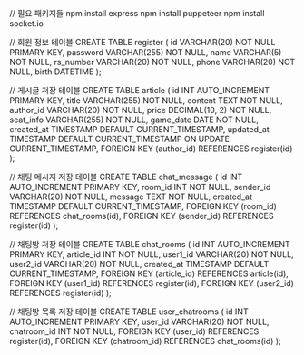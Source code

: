 // 필요 패키지들
npm install express
npm install puppeteer
npm install socket.io

// 회원 정보 테이블
CREATE TABLE register (
    id VARCHAR(20) NOT NULL PRIMARY KEY,
    password VARCHAR(255) NOT NULL,
    name VARCHAR(5) NOT NULL,
    rs_number VARCHAR(20) NOT NULL,
    phone VARCHAR(20) NOT NULL,
    birth DATETIME
);

// 게시글 저장 테이블
CREATE TABLE article (
    id INT AUTO_INCREMENT PRIMARY KEY,
    title VARCHAR(255) NOT NULL,
    content TEXT NOT NULL,
    author_id VARCHAR(20) NOT NULL,
    price DECIMAL(10, 2) NOT NULL,
    seat_info VARCHAR(255) NOT NULL,
    game_date DATE NOT NULL,
    created_at TIMESTAMP DEFAULT CURRENT_TIMESTAMP,
    updated_at TIMESTAMP DEFAULT CURRENT_TIMESTAMP ON UPDATE CURRENT_TIMESTAMP,
    FOREIGN KEY (author_id) REFERENCES register(id)
);

// 채팅 메시지 저장 테이블
CREATE TABLE chat_message (
    id INT AUTO_INCREMENT PRIMARY KEY,
    room_id INT NOT NULL,
    sender_id VARCHAR(20) NOT NULL,
    message TEXT NOT NULL,
    created_at TIMESTAMP DEFAULT CURRENT_TIMESTAMP,
    FOREIGN KEY (room_id) REFERENCES chat_rooms(id),
    FOREIGN KEY (sender_id) REFERENCES register(id)
);

// 채팅방 저장 테이블
CREATE TABLE chat_rooms (
  id INT AUTO_INCREMENT PRIMARY KEY,
  article_id INT NOT NULL,
  user1_id VARCHAR(20) NOT NULL,
  user2_id VARCHAR(20) NOT NULL,
  created_at TIMESTAMP DEFAULT CURRENT_TIMESTAMP,
  FOREIGN KEY (article_id) REFERENCES article(id),
  FOREIGN KEY (user1_id) REFERENCES register(id),
  FOREIGN KEY (user2_id) REFERENCES register(id)
);

// 채팅방 목록 저장 테이블
CREATE TABLE user_chatrooms (
  id INT AUTO_INCREMENT PRIMARY KEY,
  user_id VARCHAR(20) NOT NULL,
  chatroom_id INT NOT NULL,
  FOREIGN KEY (user_id) REFERENCES register(id),
  FOREIGN KEY (chatroom_id) REFERENCES chat_rooms(id)
);